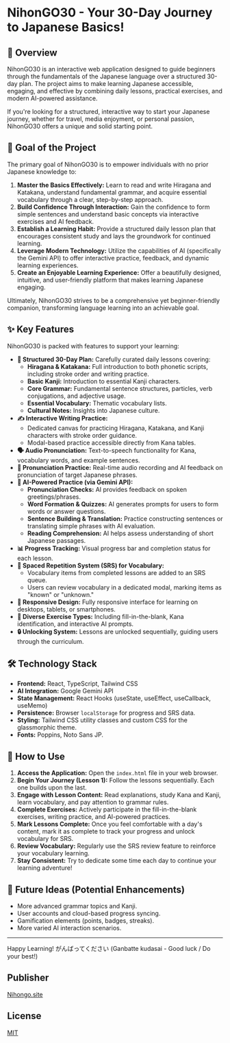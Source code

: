 # NihonGO30 - Your 30-Day Journey to Japanese Basics!

## 🌟 Overview

NihonGO30 is an interactive web application designed to guide beginners through the fundamentals of the Japanese language over a structured 30-day plan. The project aims to make learning Japanese accessible, engaging, and effective by combining daily lessons, practical exercises, and modern AI-powered assistance.

If you're looking for a structured, interactive way to start your Japanese journey, whether for travel, media enjoyment, or personal passion, NihonGO30 offers a unique and solid starting point.

## 🎯 Goal of the Project

The primary goal of NihonGO30 is to empower individuals with no prior Japanese knowledge to:

1.  **Master the Basics Effectively:** Learn to read and write Hiragana and Katakana, understand fundamental grammar, and acquire essential vocabulary through a clear, step-by-step approach.
2.  **Build Confidence Through Interaction:** Gain the confidence to form simple sentences and understand basic concepts via interactive exercises and AI feedback.
3.  **Establish a Learning Habit:** Provide a structured daily lesson plan that encourages consistent study and lays the groundwork for continued learning.
4.  **Leverage Modern Technology:** Utilize the capabilities of AI (specifically the Gemini API) to offer interactive practice, feedback, and dynamic learning experiences.
5.  **Create an Enjoyable Learning Experience:** Offer a beautifully designed, intuitive, and user-friendly platform that makes learning Japanese engaging.

Ultimately, NihonGO30 strives to be a comprehensive yet beginner-friendly companion, transforming language learning into an achievable goal.

## ✨ Key Features

NihonGO30 is packed with features to support your learning:

*   **📅 Structured 30-Day Plan:** Carefully curated daily lessons covering:
    *   **Hiragana & Katakana:** Full introduction to both phonetic scripts, including stroke order and writing practice.
    *   **Basic Kanji:** Introduction to essential Kanji characters.
    *   **Core Grammar:** Fundamental sentence structures, particles, verb conjugations, and adjective usage.
    *   **Essential Vocabulary:** Thematic vocabulary lists.
    *   **Cultural Notes:** Insights into Japanese culture.
*   **✍️ Interactive Writing Practice:**
    *   Dedicated canvas for practicing Hiragana, Katakana, and Kanji characters with stroke order guidance.
    *   Modal-based practice accessible directly from Kana tables.
*   **🗣️ Audio Pronunciation:** Text-to-speech functionality for Kana, vocabulary words, and example sentences.
*   **🎤 Pronunciation Practice:** Real-time audio recording and AI feedback on pronunciation of target Japanese phrases.
*   **🧠 AI-Powered Practice (via Gemini API):**
    *   **Pronunciation Checks:** AI provides feedback on spoken greetings/phrases.
    *   **Word Formation & Quizzes:** AI generates prompts for users to form words or answer questions.
    *   **Sentence Building & Translation:** Practice constructing sentences or translating simple phrases with AI evaluation.
    *   **Reading Comprehension:** AI helps assess understanding of short Japanese passages.
*   **📊 Progress Tracking:** Visual progress bar and completion status for each lesson.
*   **🔁 Spaced Repetition System (SRS) for Vocabulary:**
    *   Vocabulary items from completed lessons are added to an SRS queue.
    *   Users can review vocabulary in a dedicated modal, marking items as "known" or "unknown."
*   **📱 Responsive Design:** Fully responsive interface for learning on desktops, tablets, or smartphones.
*   **🧩 Diverse Exercise Types:** Including fill-in-the-blank, Kana identification, and interactive AI prompts.
*   **🔒 Unlocking System:** Lessons are unlocked sequentially, guiding users through the curriculum.

## 🛠️ Technology Stack

*   **Frontend:** React, TypeScript, Tailwind CSS
*   **AI Integration:** Google Gemini API
*   **State Management:** React Hooks (useState, useEffect, useCallback, useMemo)
*   **Persistence:** Browser `localStorage` for progress and SRS data.
*   **Styling:** Tailwind CSS utility classes and custom CSS for the glassmorphic theme.
*   **Fonts:** Poppins, Noto Sans JP.

## 🚀 How to Use

1.  **Access the Application:** Open the `index.html` file in your web browser.
2.  **Begin Your Journey (Lesson 1):** Follow the lessons sequentially. Each one builds upon the last.
3.  **Engage with Lesson Content:** Read explanations, study Kana and Kanji, learn vocabulary, and pay attention to grammar rules.
4.  **Complete Exercises:** Actively participate in the fill-in-the-blank exercises, writing practice, and AI-powered practices.
5.  **Mark Lessons Complete:** Once you feel comfortable with a day's content, mark it as complete to track your progress and unlock vocabulary for SRS.
6.  **Review Vocabulary:** Regularly use the SRS review feature to reinforce your vocabulary learning.
7.  **Stay Consistent:** Try to dedicate some time each day to continue your learning adventure!

## 🌱 Future Ideas (Potential Enhancements)

*   More advanced grammar topics and Kanji.
*   User accounts and cloud-based progress syncing.
*   Gamification elements (points, badges, streaks).
*   More varied AI interaction scenarios.

---

Happy Learning! がんばってください (Ganbatte kudasai - Good luck / Do your best!)


## Publisher

[Nihongo.site](https://nihongo.site)


## License

[MIT](/LICENSE)
